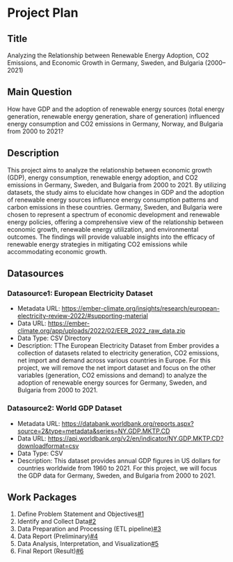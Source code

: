 # Project Plan

## Title
<!-- Give your project a short title. -->
Analyzing the Relationship between Renewable Energy Adoption, CO2 Emissions, and Economic Growth in Germany, Sweden, and Bulgaria (2000–2021)

## Main Question

<!-- Think about one main question you want to answer based on the data. -->
How have GDP and the adoption of renewable energy sources (total energy generation, renewable energy generation, share of generation) influenced energy consumption and CO2 emissions in Germany, Norway, and Bulgaria from 2000 to 2021?

## Description

<!-- Describe your data science project in max. 200 words. Consider writing about why and how you attempt it. -->
This project aims to analyze the relationship between economic growth (GDP), energy consumption, renewable energy adoption, and CO2 emissions in Germany, Sweden, and Bulgaria from 2000 to 2021. By utilizing datasets, the study aims to elucidate how changes in GDP and the adoption of renewable energy sources influence energy consumption patterns and carbon emissions in these countries. Germany, Sweden, and Bulgaria were chosen to  represent a spectrum of economic development and renewable energy policies, offering a comprehensive view of the relationship between economic growth, renewable energy utilization, and environmental outcomes. The findings will provide valuable insights into the efficacy of renewable energy strategies in mitigating CO2 emissions while accommodating economic growth.

## Datasources

<!-- Describe each datasources you plan to use in a section. Use the prefic "DatasourceX" where X is the id of the datasource. -->

### Datasource1: European Electricity Dataset
* Metadata URL: https://ember-climate.org/insights/research/european-electricity-review-2022/#supporting-material
* Data URL: https://ember-climate.org/app/uploads/2022/02/EER_2022_raw_data.zip
* Data Type: CSV Directory
* Description: TThe European Electricity Dataset from Ember provides a collection of datasets related to electricity generation, CO2 emissions, net import and demand across various countries in Europe. For this project, we will remove the net import dataset and focus on the other variables (generation, CO2 emissions and demand) to analyze the adoption of renewable energy sources for Germany, Sweden, and Bulgaria from 2000 to 2021.

### Datasource2: World GDP Dataset
* Metadata URL: https://databank.worldbank.org/reports.aspx?source=2&type=metadata&series=NY.GDP.MKTP.CD
* Data URL: https://api.worldbank.org/v2/en/indicator/NY.GDP.MKTP.CD?downloadformat=csv
* Data Type: CSV
* Description: This dataset provides annual GDP figures in US dollars for countries worldwide from 1960 to 2021. For this project, we will focus the GDP data for Germany, Sweden, and Bulgaria from 2000 to 2021.

## Work Packages

<!-- List of work packages ordered sequentially, each pointing to an issue with more details. -->

1. Define Problem Statement and Objectives[#1][i1]
2. Identify and Collect Data[#2][i2]
2. Data Preparation and Processing (ETL pipeline)[#3][i3]
3. Data Report (Preliminary)[#4][i4]
3. Data Analysis, Interpretation, and Visualization[#5][i5]
4. Final Report (Result)[#6][i6]

[i1]: https://github.com/Jovinjo/made-rep/issues/1
[i2]: https://github.com/Jovinjo/made-rep/issues/2
[i3]: https://github.com/Jovinjo/made-rep/issues/3
[i4]: https://github.com/Jovinjo/made-rep/issues/4
[i5]: https://github.com/Jovinjo/made-rep/issues/5
[i6]: https://github.com/Jovinjo/made-rep/issues/6


